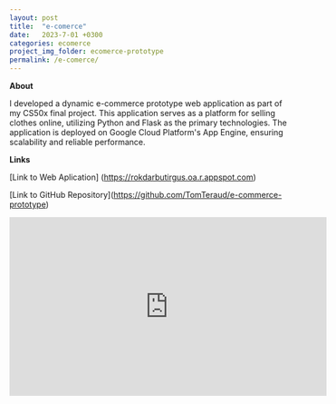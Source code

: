 ```yaml
---
layout: post
title:  "e-comerce"
date:   2023-7-01 +0300
categories: ecomerce
project_img_folder: ecomerce-prototype
permalink: /e-comerce/
---
```

**About**

I developed a dynamic e-commerce prototype web application as part of my CS50x final project. This application serves as a platform for selling clothes online, utilizing Python and Flask as the primary technologies.
The application is deployed on Google Cloud Platform's App Engine, ensuring scalability and reliable performance.

**Links**

[Link to Web Aplication]
(<a href="https://rokdarbutirgus.oa.r.appspot.com/" target="_blank">https://rokdarbutirgus.oa.r.appspot.com</a>)

[Link to GitHub Repository](<a href="https://github.com/TomTeraud/e-commerce-prototype" target="_blank">https://github.com/TomTeraud/e-commerce-prototype</a>)


<iframe width="560" height="315" src="https://www.youtube.com/embed/vnR7Xxh3e9k" title="YouTube video player" frameborder="0" allow="accelerometer; autoplay; clipboard-write; encrypted-media; gyroscope; picture-in-picture; web-share" allowfullscreen></iframe>